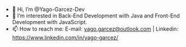- 👋 Hi, I’m @Yago-Garcez-Dev
- 👀 I’m interested in Back-End Development with Java and Front-End Development with JavaScript.
- 📫 How to reach me:
  E-mail: yago.garcez@outlook.com  |  Linkedin: https://www.linkedin.com/in/yago-garcez/
  
<!---
Yago-Garcez-Dev/Yago-Garcez-Dev is a ✨ special ✨ repository because its `README.md` (this file) appears on your GitHub profile.
You can click the Preview link to take a look at your changes.
--->
